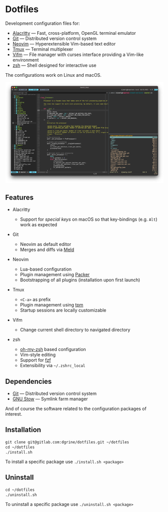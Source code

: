 # Dotfiles

Development configuration files for:

* [Alacritty](https://github.com/alacritty/alacritty) — Fast, cross-platform, OpenGL terminal emulator
* [Git](https://git-scm.com) — Distributed version control system 
* [Neovim](https://neovim.io) — Hyperextensible Vim-based text editor
* [Tmux](https://github.com/tmux/tmux/wiki) — Terminal multiplexer
* [Vifm](https://vifm.info) — File manager with curses interface providing a Vim-like environment 
* [zsh](https://zsh.sourceforge.io) — Shell designed for interactive use

The configurations work on Linux and macOS.

![Example of Neovim, Vifm and zsh running inside a Tmux session within Alacritty](screenshot.png)

## Features

* Alacritty

    * Support for _special keys_ on macOS so that key-bindings (e.g. `Alt`) work as expected

* Git

    * Neovim as default editor
    * Merges and diffs via [Meld](https://meldmerge.org)

* Neovim

    * Lua-based configuration
    * Plugin management using [Packer](https://github.com/wbthomason/packer.nvim)
    * Bootstrapping of all plugins (installation upon first launch)

* Tmux

    * `<C-a>` as prefix
    * Plugin management using [tpm](https://github.com/tmux-plugins/tpm)
    * Startup sessions are locally customizable 

* Vifm

    * Change current shell directory to navigated directory

* zsh

    * [oh-my-zsh](https://ohmyz.sh) based configuration
    * Vim-style editing
    * Support for [fzf](https://github.com/junegunn/fzf)
    * Extensibility via `~/.zshrc_local`


## Dependencies

* [Git](https://git-scm.com) — Distributed version control system 
* [GNU Stow](https://www.gnu.org/software/stow/) — Symlink farm manager

And of course the software related to the configuration packages of interest.

## Installation

```
git clone git@gitlab.com:dgrine/dotfiles.git ~/dotfiles
cd ~/dotfiles
./install.sh
```

To install a specific package use `./install.sh <package>`

## Uninstall

```
cd ~/dotfiles
./uninstall.sh
```

To uninstall a specific package use `./uninstall.sh <package>`

